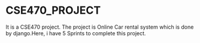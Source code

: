 # CSE470_PROJECT
It is a CSE470 project. The project is Online Car rental system which is done by django.Here, i have 5 Sprints to complete this project.
